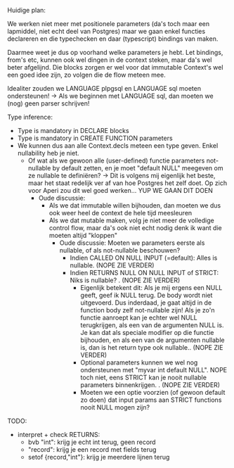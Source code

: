 Huidige plan:

We werken niet meer met positionele parameters (da's toch maar een lapmiddel, niet echt deel van Postgres) maar we gaan enkel functies declareren en die typechecken en daar (typescript) bindings van maken. 

Daarmee weet je dus op voorhand welke parameters je hebt. Let bindings, from's etc, kunnen ook wel dingen in de context steken, maar da's wel beter afgelijnd. Die blocks zorgen er wel voor dat immutable Context's wel een goed idee zijn, zo volgen die de flow meteen mee.

Idealiter zouden we LANGUAGE plpgsql en LANGUAGE sql moeten ondersteunen!
-> Als we beginnen met LANGUAGE sql, dan moeten we (nog) geen parser schrijven!

Type inference:
* Type is mandatory in DECLARE blocks
* Type is mandatory in CREATE FUNCTION parameters
* We kunnen dus aan alle Context.decls meteen een type geven. Enkel nullability heb je niet. 
  * Of wat als we gewoon alle (user-defined) functie parameters not-nullable by default zetten, en je moet "default NULL" meegeven om ze nullable te definiëren? -> Dit is volgens mij eigenlijk het beste, maar het staat redelijk ver af van hoe Postgres het zelf doet. Op zich voor Aperi zou dit wel goed werken... YUP WE GAAN DIT DOEN
    * Oude discussie: 
      * Als we dat immutable willen bijhouden, dan moeten we dus ook weer heel de context de hele tijd meesleuren
      * Als we dat mutable maken, volg je niet meer de volledige control flow, maar da's ook niet echt nodig denk ik want die moeten altijd "kloppen"
        * Oude discussie: Moeten we parameters eerste als nullable, of als not-nullable beschouwen?
          * Indien CALLED ON NULL INPUT (=default): Alles is nullable. (NOPE ZIE VERDER)
          * Indien RETURNS NULL ON NULL INPUT of STRICT: Niks is nullable? . (NOPE ZIE VERDER)
            * Eigenlijk betekent dit: Als je mij ergens een NULL geeft, geef ik NULL terug. De body wordt niet uitgevoerd. Dus inderdaad, je gaat altijd in de function body zelf not-nullable zijn! Als je zo'n functie aanroept kan je echter wel NULL terugkrijgen, als een van de argumenten NULL is. Je kan dat als speciale modifier op die functie bijhouden, en als een van de argumenten nullable is, dan is het return type ook nullable.. (NOPE ZIE VERDER)
            * Optional parameters kunnen we wel nog ondersteunen met "myvar int default NULL". NOPE toch niet, eens STRICT kan je nooit nullable parameters binnenkrijgen. . (NOPE ZIE VERDER)
            * Moeten we een optie voorzien (of gewoon default zo doen) dat input params aan STRICT functions nooit NULL mogen zijn?

TODO:
* interpret + check RETURNS:
  * bvb "int": krijg je echt int terug, geen record
  * "record": krijg je een record met fields terug
  * setof {record,"int"}: krijg je meerdere lijnen terug
